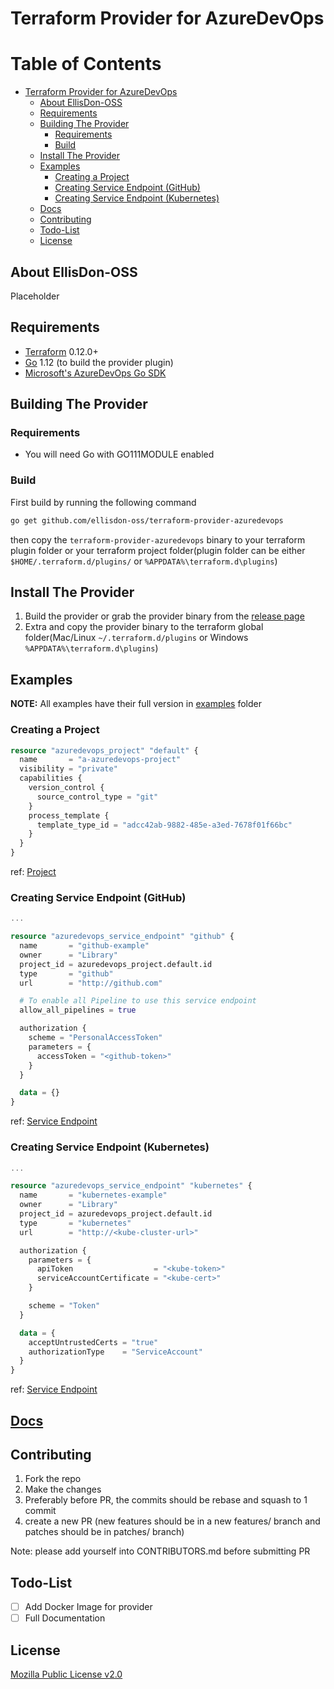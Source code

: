 # Terraform Provider for AzureDevOps

Table of Contents
=================

   * [Terraform Provider for AzureDevOps](#terraform-provider-for-azuredevops)
      * [About EllisDon-OSS](#about-ellisdon-oss)
      * [Requirements](#requirements)
      * [Building The Provider](#building-the-provider)
         * [Requirements](#requirements-1)
         * [Build](#build)
      * [Install The Provider](#install-the-provider)
      * [Examples](#examples)
         * [Creating a Project](#creating-a-project)
         * [Creating Service Endpoint (GitHub)](#creating-service-endpoint-github)
         * [Creating Service Endpoint (Kubernetes)](#creating-service-endpoint-kubernetes)
      * [<a href="./docs">Docs</a>](#docs)
      * [Contributing](#contributing)
      * [Todo-List](#todo-list)
      * [License](#license)

## About EllisDon-OSS

Placeholder

## Requirements

-    [Terraform](https://www.terraform.io/downloads.html) 0.12.0+
-    [Go](https://golang.org/doc/install) 1.12 (to build the provider plugin)
-    [Microsoft's AzureDevOps Go SDK](https://github.com/microsoft/azure-devops-go-api) 

## Building The Provider

### Requirements

- You will need Go with GO111MODULE enabled

### Build

First build by running the following command
```sh
go get github.com/ellisdon-oss/terraform-provider-azuredevops
```
then copy the `terraform-provider-azuredevops` binary to your terraform plugin folder or your terraform project folder(plugin folder can be either `$HOME/.terraform.d/plugins/` or `%APPDATA%\terraform.d\plugins`)

## Install The Provider

1. Build the provider or grab the provider binary from the [release page](https://github.com/EllisDon-Aegean/terraform-provider-azuredevops/releases)
2. Extra and copy the provider binary to the terraform global folder(Mac/Linux `~/.terraform.d/plugins` or Windows `%APPDATA%\terraform.d\plugins`)

## Examples

**NOTE:** All examples have their full version in [examples](./examples) folder

### Creating a Project

```terraform
resource "azuredevops_project" "default" {
  name       = "a-azuredevops-project"
  visibility = "private"
  capabilities {
    version_control {
      source_control_type = "git"
    }
    process_template {
      template_type_id = "adcc42ab-9882-485e-a3ed-7678f01f66bc"
    }
  }
}
```

ref: [Project](https://docs.microsoft.com/en-us/azure/devops/organizations/projects/create-project?view=azure-devops)

### Creating Service Endpoint (GitHub)

```terraform
...

resource "azuredevops_service_endpoint" "github" {
  name       = "github-example"
  owner      = "Library"
  project_id = azuredevops_project.default.id
  type       = "github"
  url        = "http://github.com"

  # To enable all Pipeline to use this service endpoint
  allow_all_pipelines = true

  authorization {
    scheme = "PersonalAccessToken"
    parameters = {
      accessToken = "<github-token>"
    }
  }

  data = {}
}
```

ref: [Service Endpoint](https://docs.microsoft.com/en-us/azure/devops/extend/develop/service-endpoints?view=azure-devops)

### Creating Service Endpoint (Kubernetes)

```terraform
...

resource "azuredevops_service_endpoint" "kubernetes" {
  name       = "kubernetes-example"
  owner      = "Library"
  project_id = azuredevops_project.default.id
  type       = "kubernetes"
  url        = "http://<kube-cluster-url>"

  authorization {
    parameters = {
      apiToken                  = "<kube-token>"
      serviceAccountCertificate = "<kube-cert>"
    }

    scheme = "Token"
  }

  data = {
    acceptUntrustedCerts = "true"
    authorizationType    = "ServiceAccount"
  }
}
```

ref: [Service Endpoint](https://docs.microsoft.com/en-us/azure/devops/extend/develop/service-endpoints?view=azure-devops)

## [Docs](./docs)

## Contributing

1. Fork the repo
2. Make the changes 
3. Preferably before PR, the commits should be rebase and squash to 1 commit
4. create a new PR (new features should be in a new features/<name> branch and patches should be in patches/<name> branch)

Note: please add yourself into CONTRIBUTORS.md before submitting PR

## Todo-List

- [ ] Add Docker Image for provider
- [ ] Full Documentation

## License

[Mozilla Public License v2.0](./LICENSE.md)
